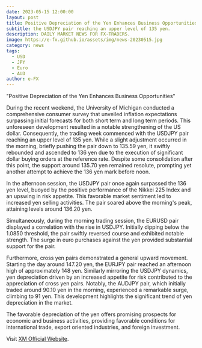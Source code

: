 ```yaml
---
date: 2023-05-15 12:00:00
layout: post
title: Positive Depreciation of the Yen Enhances Business Opportunities
subtitle: the USDJPY pair reaching an upper level of 135 yen.
description: DAILY MARKET NEWS FOR FX-TRADERS.
image: https://e-fx.github.io/assets/img/news-20230515.jpg
category: news
tags:
  - USD
  - JPY
  - Euro
  - AUD
author: e-FX
---
```


"Positive Depreciation of the Yen Enhances Business Opportunities"

During the recent weekend, the University of Michigan conducted a comprehensive consumer survey that unveiled inflation expectations surpassing initial forecasts for both short term and long term periods. This unforeseen development resulted in a notable strengthening of the US dollar. Consequently, the trading week commenced with the USDJPY pair reaching an upper level of 135 yen. While a slight adjustment occurred in the morning, briefly pushing the pair down to 135.59 yen, it swiftly rebounded and ascended to 136 yen due to the execution of significant dollar buying orders at the reference rate. Despite some consolidation after this point, the support around 135.70 yen remained resolute, prompting yet another attempt to achieve the 136 yen mark before noon.

In the afternoon session, the USDJPY pair once again surpassed the 136 yen level, buoyed by the positive performance of the Nikkei 225 Index and an upswing in risk appetite. This favorable market sentiment led to increased yen selling activities. The pair soared above the morning's peak, attaining levels around 136.20 yen.

Simultaneously, during the morning trading session, the EURUSD pair displayed a correlation with the rise in USDJPY. Initially dipping below the 1.0850 threshold, the pair swiftly reversed course and exhibited notable strength. The surge in euro purchases against the yen provided substantial support for the pair.

Furthermore, cross yen pairs demonstrated a general upward movement. Starting the day around 147.20 yen, the EURJPY pair reached an afternoon high of approximately 148 yen. Similarly mirroring the USDJPY dynamics, yen depreciation driven by an increased appetite for risk contributed to the appreciation of cross yen pairs. Notably, the AUDJPY pair, which initially traded around 90.10 yen in the morning, experienced a remarkable surge, climbing to 91 yen. This development highlights the significant trend of yen depreciation in the market.

The favorable depreciation of the yen offers promising prospects for economic and business activities, providing favorable conditions for international trade, export oriented industries, and foreign investment.




Visit [XM Official Website](https://clicks.pipaffiliates.com/c?c=550036&l=en&p=0).